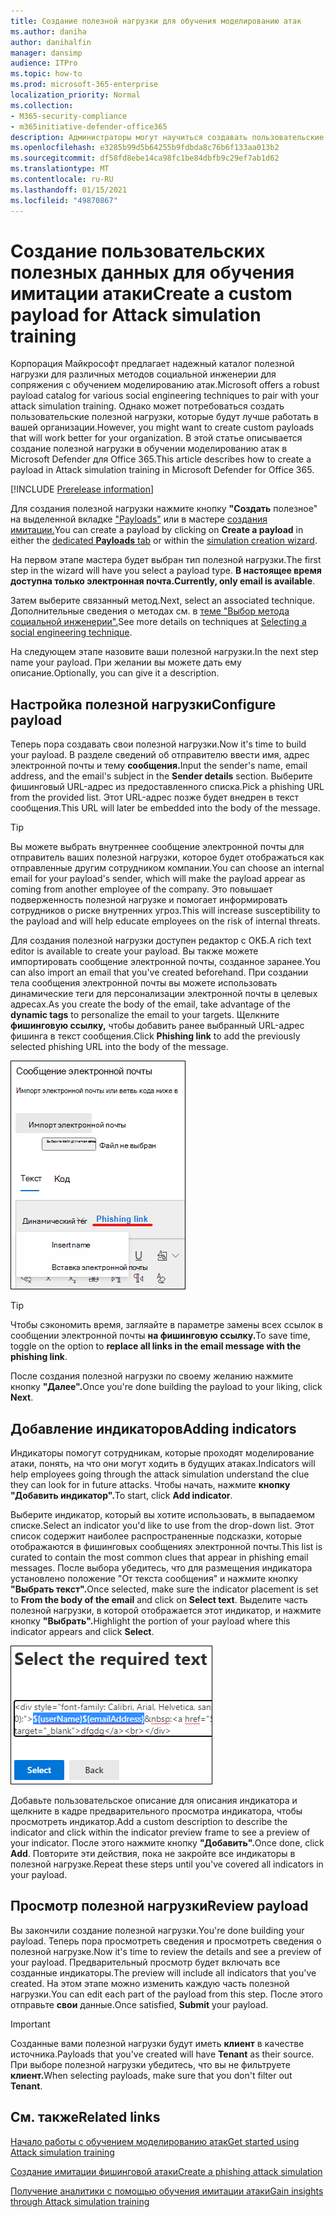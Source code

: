 ```yaml
---
title: Создание полезной нагрузки для обучения моделированию атак
ms.author: daniha
author: danihalfin
manager: dansimp
audience: ITPro
ms.topic: how-to
ms.prod: microsoft-365-enterprise
localization_priority: Normal
ms.collection:
- M365-security-compliance
- m365initiative-defender-office365
description: Администраторы могут научиться создавать пользовательские полезной нагрузки для обучения моделированию атак в Microsoft Defender для Office 365.
ms.openlocfilehash: e3285b99d5b64255b9fdbda8c76b6f133aa013b2
ms.sourcegitcommit: df58fd8ebe14ca98fc1be84dbfb9c29ef7ab1d62
ms.translationtype: MT
ms.contentlocale: ru-RU
ms.lasthandoff: 01/15/2021
ms.locfileid: "49870867"
---
```

# <a name="create-a-custom-payload-for-attack-simulation-training"></a><span data-ttu-id="3dd9c-103">Создание пользовательских полезных данных для обучения имитации атаки</span><span class="sxs-lookup"><span data-stu-id="3dd9c-103">Create a custom payload for Attack simulation training</span></span>

<span data-ttu-id="3dd9c-104">Корпорация Майкрософт предлагает надежный каталог полезной нагрузки для различных методов социальной инженерии для сопряжения с обучением моделированию атак.</span><span class="sxs-lookup"><span data-stu-id="3dd9c-104">Microsoft offers a robust payload catalog for various social engineering techniques to pair with your attack simulation training.</span></span> <span data-ttu-id="3dd9c-105">Однако может потребоваться создать пользовательские полезной нагрузки, которые будут лучше работать в вашей организации.</span><span class="sxs-lookup"><span data-stu-id="3dd9c-105">However, you might want to create custom payloads that will work better for your organization.</span></span> <span data-ttu-id="3dd9c-106">В этой статье описывается создание полезной нагрузки в обучении моделированию атак в Microsoft Defender для Office 365.</span><span class="sxs-lookup"><span data-stu-id="3dd9c-106">This article describes how to create a payload in Attack simulation training in Microsoft Defender for Office 365.</span></span>

[!INCLUDE [Prerelease information](../includes/prerelease.md)]

<span data-ttu-id="3dd9c-107">Для создания полезной нагрузки нажмите кнопку **"Создать** полезное" на выделенной вкладке ["Payloads"](https://security.microsoft.com/attacksimulator?viewid=payload) или в мастере [создания имитации.](attack-simulation-training.md#selecting-a-payload)</span><span class="sxs-lookup"><span data-stu-id="3dd9c-107">You can create a payload by clicking on **Create a payload** in either the [dedicated **Payloads** tab](https://security.microsoft.com/attacksimulator?viewid=payload) or within the [simulation creation wizard](attack-simulation-training.md#selecting-a-payload).</span></span>

<span data-ttu-id="3dd9c-108">На первом этапе мастера будет выбран тип полезной нагрузки.</span><span class="sxs-lookup"><span data-stu-id="3dd9c-108">The first step in the wizard will have you select a payload type.</span></span> <span data-ttu-id="3dd9c-109">**В настоящее время доступна только электронная почта.**</span><span class="sxs-lookup"><span data-stu-id="3dd9c-109">**Currently, only email is available**.</span></span>

<span data-ttu-id="3dd9c-110">Затем выберите связанный метод.</span><span class="sxs-lookup"><span data-stu-id="3dd9c-110">Next, select an associated technique.</span></span> <span data-ttu-id="3dd9c-111">Дополнительные сведения о методах см. в [теме "Выбор метода социальной инженерии".](attack-simulation-training.md#selecting-a-social-engineering-technique)</span><span class="sxs-lookup"><span data-stu-id="3dd9c-111">See more details on techniques at [Selecting a social engineering technique](attack-simulation-training.md#selecting-a-social-engineering-technique).</span></span>

<span data-ttu-id="3dd9c-112">На следующем этапе назовите ваши полезной нагрузки.</span><span class="sxs-lookup"><span data-stu-id="3dd9c-112">In the next step name your payload.</span></span> <span data-ttu-id="3dd9c-113">При желании вы можете дать ему описание.</span><span class="sxs-lookup"><span data-stu-id="3dd9c-113">Optionally, you can give it a description.</span></span>

## <a name="configure-payload"></a><span data-ttu-id="3dd9c-114">Настройка полезной нагрузки</span><span class="sxs-lookup"><span data-stu-id="3dd9c-114">Configure payload</span></span>

<span data-ttu-id="3dd9c-115">Теперь пора создавать свои полезной нагрузки.</span><span class="sxs-lookup"><span data-stu-id="3dd9c-115">Now it's time to build your payload.</span></span> <span data-ttu-id="3dd9c-116">В разделе сведений об отправителю ввести имя, адрес электронной почты и тему **сообщения.**</span><span class="sxs-lookup"><span data-stu-id="3dd9c-116">Input the sender's name, email address, and the email's subject in the **Sender details** section.</span></span> <span data-ttu-id="3dd9c-117">Выберите фишинговый URL-адрес из предоставленного списка.</span><span class="sxs-lookup"><span data-stu-id="3dd9c-117">Pick a phishing URL from the provided list.</span></span> <span data-ttu-id="3dd9c-118">Этот URL-адрес позже будет внедрен в текст сообщения.</span><span class="sxs-lookup"><span data-stu-id="3dd9c-118">This URL will later be embedded into the body of the message.</span></span>

> [!TIP]
> <span data-ttu-id="3dd9c-119">Вы можете выбрать внутреннее сообщение электронной почты для отправитель ваших полезной нагрузки, которое будет отображаться как отправленные другим сотрудником компании.</span><span class="sxs-lookup"><span data-stu-id="3dd9c-119">You can choose an internal email for your payload's sender, which will make the payload appear as coming from another employee of the company.</span></span> <span data-ttu-id="3dd9c-120">Это повышает подверженность полезной нагрузке и помогает информировать сотрудников о риске внутренних угроз.</span><span class="sxs-lookup"><span data-stu-id="3dd9c-120">This will increase susceptibility to the payload and will help educate employees on the risk of internal threats.</span></span>

<span data-ttu-id="3dd9c-121">Для создания полезной нагрузки доступен редактор с ОКБ.</span><span class="sxs-lookup"><span data-stu-id="3dd9c-121">A rich text editor is available to create your payload.</span></span> <span data-ttu-id="3dd9c-122">Вы также можете импортировать сообщение электронной почты, созданное заранее.</span><span class="sxs-lookup"><span data-stu-id="3dd9c-122">You can also import an email that you've created beforehand.</span></span> <span data-ttu-id="3dd9c-123">При создании тела сообщения электронной почты  вы можете использовать динамические теги для персонализации электронной почты в целевых адресах.</span><span class="sxs-lookup"><span data-stu-id="3dd9c-123">As you create the body of the email, take advantage of the **dynamic tags** to personalize the email to your targets.</span></span> <span data-ttu-id="3dd9c-124">Щелкните **фишинговую ссылку,** чтобы добавить ранее выбранный URL-адрес фишинга в текст сообщения.</span><span class="sxs-lookup"><span data-stu-id="3dd9c-124">Click **Phishing link** to add the previously selected phishing URL into the body of the message.</span></span>

![Фишинговая ссылка и динамические теги, выделенные при создании полезной нагрузки для Microsoft Defender для Office 365](../../media/attack-sim-preview-payload-email-body.png)

> [!TIP]
> <span data-ttu-id="3dd9c-126">Чтобы сэкономить время, загляайте в параметре замены всех ссылок в сообщении электронной почты **на фишинговую ссылку.**</span><span class="sxs-lookup"><span data-stu-id="3dd9c-126">To save time, toggle on the option to **replace all links in the email message with the phishing link**.</span></span>

<span data-ttu-id="3dd9c-127">После создания полезной нагрузки по своему желанию нажмите кнопку **"Далее".**</span><span class="sxs-lookup"><span data-stu-id="3dd9c-127">Once you're done building the payload to your liking, click **Next**.</span></span>

## <a name="adding-indicators"></a><span data-ttu-id="3dd9c-128">Добавление индикаторов</span><span class="sxs-lookup"><span data-stu-id="3dd9c-128">Adding indicators</span></span>

<span data-ttu-id="3dd9c-129">Индикаторы помогут сотрудникам, которые проходят моделирование атаки, понять, на что они могут ходить в будущих атаках.</span><span class="sxs-lookup"><span data-stu-id="3dd9c-129">Indicators will help employees going through the attack simulation understand the clue they can look for in future attacks.</span></span> <span data-ttu-id="3dd9c-130">Чтобы начать, нажмите **кнопку "Добавить индикатор".**</span><span class="sxs-lookup"><span data-stu-id="3dd9c-130">To start, click **Add indicator**.</span></span>

<span data-ttu-id="3dd9c-131">Выберите индикатор, который вы хотите использовать, в выпадаемом списке.</span><span class="sxs-lookup"><span data-stu-id="3dd9c-131">Select an indicator you'd like to use from the drop-down list.</span></span> <span data-ttu-id="3dd9c-132">Этот список содержит наиболее распространенные подсказки, которые отображаются в фишинговых сообщениях электронной почты.</span><span class="sxs-lookup"><span data-stu-id="3dd9c-132">This list is curated to contain the most common clues that appear in phishing email messages.</span></span> <span data-ttu-id="3dd9c-133">После выбора убедитесь, что для  размещения индикатора установлено положение "От текста сообщения" и нажмите кнопку **"Выбрать текст".**</span><span class="sxs-lookup"><span data-stu-id="3dd9c-133">Once selected, make sure the indicator placement is set to **From the body of the email** and click on **Select text**.</span></span> <span data-ttu-id="3dd9c-134">Выделите часть полезной нагрузки, в которой отображается этот индикатор, и нажмите кнопку **"Выбрать".**</span><span class="sxs-lookup"><span data-stu-id="3dd9c-134">Highlight the portion of your payload where this indicator appears and click **Select**.</span></span>

![Выделенное текст в тексте сообщения для добавления к индикатору в обучении моделированию атаки](../../media/attack-sim-preview-select-text.png)

<span data-ttu-id="3dd9c-136">Добавьте пользовательское описание для описания индикатора и щелкните в кадре предварительного просмотра индикатора, чтобы просмотреть индикатор.</span><span class="sxs-lookup"><span data-stu-id="3dd9c-136">Add a custom description to describe the indicator and click within the indicator preview frame to see a preview of your indicator.</span></span> <span data-ttu-id="3dd9c-137">После этого нажмите кнопку **"Добавить".**</span><span class="sxs-lookup"><span data-stu-id="3dd9c-137">Once done, click **Add**.</span></span> <span data-ttu-id="3dd9c-138">Повторите эти действия, пока не закройте все индикаторы в полезной нагрузке.</span><span class="sxs-lookup"><span data-stu-id="3dd9c-138">Repeat these steps until you've covered all indicators in your payload.</span></span>

## <a name="review-payload"></a><span data-ttu-id="3dd9c-139">Просмотр полезной нагрузки</span><span class="sxs-lookup"><span data-stu-id="3dd9c-139">Review payload</span></span>

<span data-ttu-id="3dd9c-140">Вы закончили создание полезной нагрузки.</span><span class="sxs-lookup"><span data-stu-id="3dd9c-140">You're done building your payload.</span></span> <span data-ttu-id="3dd9c-141">Теперь пора просмотреть сведения и просмотреть сведения о полезной нагрузке.</span><span class="sxs-lookup"><span data-stu-id="3dd9c-141">Now it's time to review the details and see a preview of your payload.</span></span> <span data-ttu-id="3dd9c-142">Предварительный просмотр будет включать все созданные индикаторы.</span><span class="sxs-lookup"><span data-stu-id="3dd9c-142">The preview will include all indicators that you've created.</span></span> <span data-ttu-id="3dd9c-143">На этом этапе можно изменить каждую часть полезной нагрузки.</span><span class="sxs-lookup"><span data-stu-id="3dd9c-143">You can edit each part of the payload from this step.</span></span> <span data-ttu-id="3dd9c-144">После этого отправьте **свои** данные.</span><span class="sxs-lookup"><span data-stu-id="3dd9c-144">Once satisfied, **Submit** your payload.</span></span>

> [!IMPORTANT]
> <span data-ttu-id="3dd9c-145">Созданные вами полезной нагрузки будут иметь **клиент** в качестве источника.</span><span class="sxs-lookup"><span data-stu-id="3dd9c-145">Payloads that you've created will have **Tenant** as their source.</span></span> <span data-ttu-id="3dd9c-146">При выборе полезной нагрузки убедитесь, что вы не фильтруете **клиент.**</span><span class="sxs-lookup"><span data-stu-id="3dd9c-146">When selecting payloads, make sure that you don't filter out **Tenant**.</span></span>

## <a name="related-links"></a><span data-ttu-id="3dd9c-147">См. также</span><span class="sxs-lookup"><span data-stu-id="3dd9c-147">Related links</span></span>

[<span data-ttu-id="3dd9c-148">Начало работы с обучением моделированию атак</span><span class="sxs-lookup"><span data-stu-id="3dd9c-148">Get started using Attack simulation training</span></span>](attack-simulation-training-get-started.md)

[<span data-ttu-id="3dd9c-149">Создание имитации фишинговой атаки</span><span class="sxs-lookup"><span data-stu-id="3dd9c-149">Create a phishing attack simulation</span></span>](attack-simulation-training.md)

[<span data-ttu-id="3dd9c-150">Получение аналитики с помощью обучения имитации атаки</span><span class="sxs-lookup"><span data-stu-id="3dd9c-150">Gain insights through Attack simulation training</span></span>](attack-simulation-training-insights.md)

